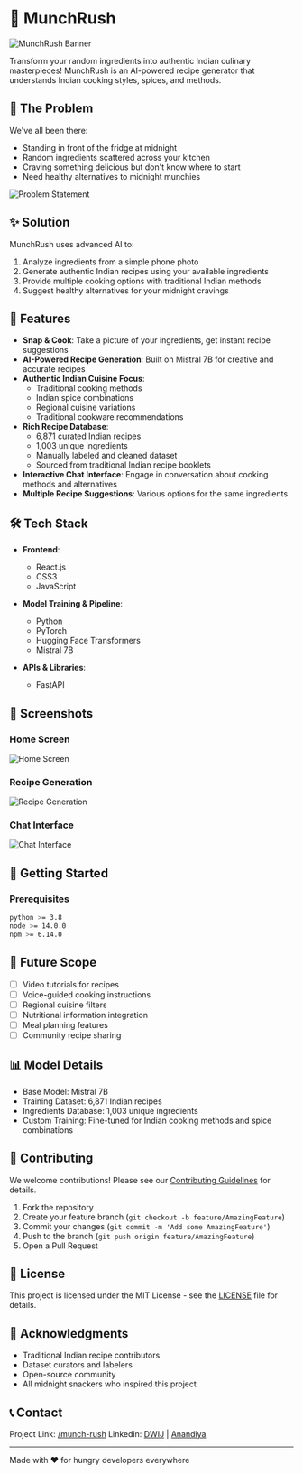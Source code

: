 # 🍳 MunchRush

![MunchRush Banner](placeholder-for-banner-image.png)

Transform your random ingredients into authentic Indian culinary masterpieces! MunchRush is an AI-powered recipe generator that understands Indian cooking styles, spices, and methods.

## 🌟 The Problem

We've all been there:
- Standing in front of the fridge at midnight
- Random ingredients scattered across your kitchen
- Craving something delicious but don't know where to start
- Need healthy alternatives to midnight munchies

![Problem Statement](placeholder-for-problem-statement-image.png)

## ✨ Solution

MunchRush uses advanced AI to:
1. Analyze ingredients from a simple phone photo
2. Generate authentic Indian recipes using your available ingredients
3. Provide multiple cooking options with traditional Indian methods
4. Suggest healthy alternatives for your midnight cravings

## 🚀 Features

- **Snap & Cook**: Take a picture of your ingredients, get instant recipe suggestions
- **AI-Powered Recipe Generation**: Built on Mistral 7B for creative and accurate recipes
- **Authentic Indian Cuisine Focus**: 
  - Traditional cooking methods
  - Indian spice combinations
  - Regional cuisine variations
  - Traditional cookware recommendations
- **Rich Recipe Database**:
  - 6,871 curated Indian recipes
  - 1,003 unique ingredients
  - Manually labeled and cleaned dataset
  - Sourced from traditional Indian recipe booklets
- **Interactive Chat Interface**: Engage in conversation about cooking methods and alternatives
- **Multiple Recipe Suggestions**: Various options for the same ingredients

## 🛠 Tech Stack

- **Frontend**: 
  - React.js
  - CSS3
  - JavaScript
  
- **Model Training & Pipeline**:
  - Python
  - PyTorch
  - Hugging Face Transformers
  - Mistral 7B
  
- **APIs & Libraries**:
  - FastAPI

## 📱 Screenshots

### Home Screen
![Home Screen](https://github.com/dwijvas/munch-rush/blob/main/Screenshots/HomeScreen.png)

### Recipe Generation
![Recipe Generation](https://github.com/dwijvas/munch-rush/blob/main/Screenshots/RecipeGeneration.png)

### Chat Interface
![Chat Interface](https://github.com/dwijvas/munch-rush/blob/main/Screenshots/Chat.png)

## 🚀 Getting Started

### Prerequisites
```bash
python >= 3.8
node >= 14.0.0
npm >= 6.14.0
```

## 🎯 Future Scope

- [ ] Video tutorials for recipes
- [ ] Voice-guided cooking instructions
- [ ] Regional cuisine filters
- [ ] Nutritional information integration
- [ ] Meal planning features
- [ ] Community recipe sharing

## 📊 Model Details

- Base Model: Mistral 7B
- Training Dataset: 6,871 Indian recipes
- Ingredients Database: 1,003 unique ingredients
- Custom Training: Fine-tuned for Indian cooking methods and spice combinations

## 🤝 Contributing

We welcome contributions! Please see our [Contributing Guidelines](CONTRIBUTING.md) for details.

1. Fork the repository
2. Create your feature branch (`git checkout -b feature/AmazingFeature`)
3. Commit your changes (`git commit -m 'Add some AmazingFeature'`)
4. Push to the branch (`git push origin feature/AmazingFeature`)
5. Open a Pull Request

## 📝 License

This project is licensed under the MIT License - see the [LICENSE](LICENSE) file for details.

## 🙏 Acknowledgments

- Traditional Indian recipe contributors
- Dataset curators and labelers
- Open-source community
- All midnight snackers who inspired this project

## 📞 Contact

Project Link: [/munch-rush](https://github.com/dwijvas/munch-rush)
Linkedin: [DWIJ](https://www.linkedin.com/in/dwij-vasisth/) | [Anandiya](https://www.linkedin.com/in/anandiya-sheel-diwan-423455228/)

---
Made with ❤️ for hungry developers everywhere
